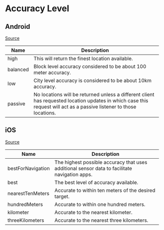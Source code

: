 # Accuracy Level

## Android
[Source](https://developers.google.com/android/reference/com/google/android/gms/location/LocationRequest#constants)

| Name | Description |
| -- | -- |
| high | This will return the finest location available. |
| balanced | Block level accuracy considered to be about 100 meter accuracy. |
| low | City level accuracy is considered to be about 10km accuracy. |
| passive | No locations will be returned unless a different client has requested location updates in which case this request will act as a passive listener to those locations. |

## iOS
[Source](https://developer.apple.com/documentation/corelocation/cllocationaccuracy)

| Name | Description |
| -- | -- |
| bestForNavigation | The highest possible accuracy that uses additional sensor data to facilitate navigation apps. |
| best | The best level of accuracy available. |
| nearestTenMeters | Accurate to within ten meters of the desired target. |
| hundredMeters | Accurate to within one hundred meters. |
| kilometer | Accurate to the nearest kilometer. |
| threeKilometers | Accurate to the nearest three kilometers. |
